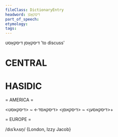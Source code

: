 ```yaml
---
fileClass: DictionaryEntry
headword: דיסקאָסן
part_of_speech: 
etymology: 
tags: 
---
```

דיסקאָסן
דיסקאָסט
'to discuss'

CENTRAL
========

HASIDIC
=======
= AMERICA = 

<דיסקאסען> ~ <דיסקאסן>
<דיסקאסד>- ~ <דיסקאסט>+

= EUROPE = 

/dɩsˈkʌsn̩/ {London, Izzy Jacob}